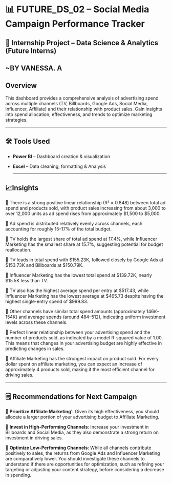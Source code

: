 # 📊 FUTURE_DS_02 – Social Media Campaign Performance Tracker

## 📌 Internship Project – Data Science & Analytics (Future Interns)
**~BY VANESSA. A**
---

## Overview
This dashboard provides a comprehensive analysis of advertising spend across multiple channels (TV, Billboards, Google Ads, Social Media, Influencer, Affiliate) 
and their relationship with product sales. Gain insights into spend allocation, effectiveness, and trends to optimize marketing strategies.

---

## 🛠 Tools Used
- **Power BI** – Dashboard creation & visualization  
- **Excel** – Data cleaning, formatting & Analysis  

  ---
  
## 📈Insights
🎯	There is a strong positive linear relationship (R² = 0.848) between total ad spend and products sold, 
with product sales increasing from about 3,000 to over 12,000 units as ad spend rises from approximately $1,500 to $5,000.

🎯 Ad spend is distributed relatively evenly across channels, each accounting for roughly 15–17% of the total budget.

🎯 TV holds the largest share of total ad spend at 17.4%, while Influencer Marketing has the smallest share at 15.7%, 
suggesting potential for budget reallocation.

🎯 TV leads in total spend with $155.23K, followed closely by Google Ads at $153.73K and Billboards at $150.79K.

🎯 Influencer Marketing has the lowest total spend at $139.72K, nearly $15.5K less than TV.

🎯 TV also has the highest average spend per entry at $517.43,
while Influencer Marketing has the lowest average at $465.73 despite having the highest single-entry spend of $999.83.

🎯 Other channels have similar total spend amounts (approximately $146K–$154K) and average spends (around $484–$512), 
indicating uniform investment levels across these channels.

🎯 Perfect linear relationship between your advertising spend and the number of products sold, 
as indicated by a model R-squared value of 1.00. This means that changes in your advertising budget are highly effective in predicting changes in sales.

🎯 Affiliate Marketing has the strongest impact on product sold. For every dollar spent on affiliate marketing, you can expect an increase of approximately 4 products sold, 
making it the most efficient channel for driving sales.

---

## 🗒 Recommendations for Next Campaign
🎯 **Prioritize Affiliate Marketing**': Given its high effectiveness, you should allocate a larger portion of your advertising budget to Affiliate Marketing.

🎯 **Invest in High-Performing Channels**: Increase your investment in Billboards and Social Media,
as they also demonstrate a strong return on investment in driving sales.

🎯 **Optimize Low-Performing Channels**: While all channels contribute positively to sales, the returns from Google Ads and Influencer Marketing are comparatively lower.
You should investigate these channels to understand if there are opportunities for optimization, such as refining your targeting or adjusting your content strategy, 
before considering a decrease in spending.
